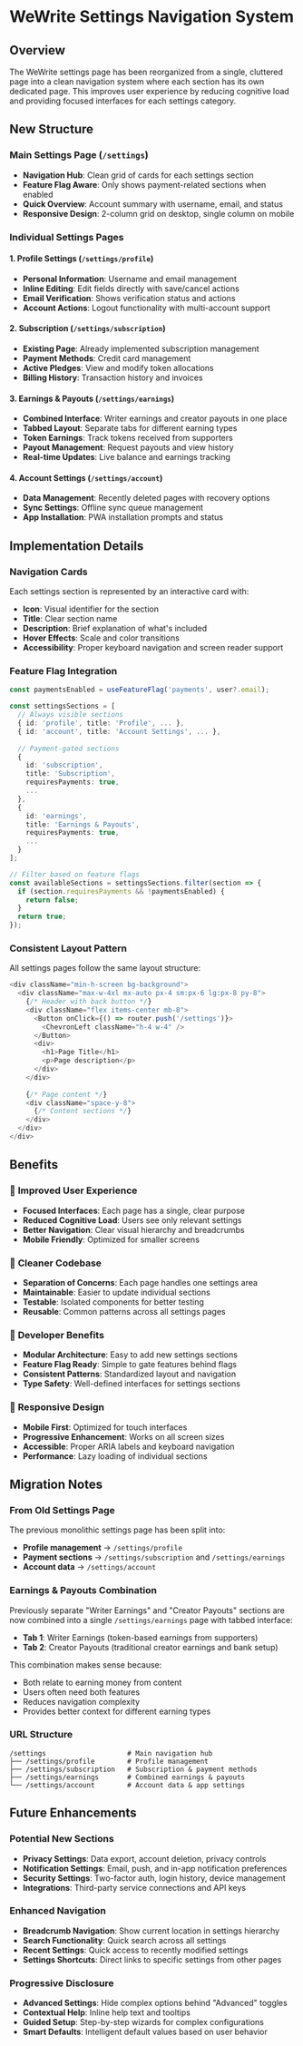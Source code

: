 # WeWrite Settings Navigation System

## Overview

The WeWrite settings page has been reorganized from a single, cluttered page into a clean navigation system where each section has its own dedicated page. This improves user experience by reducing cognitive load and providing focused interfaces for each settings category.

## New Structure

### Main Settings Page (`/settings`)
- **Navigation Hub**: Clean grid of cards for each settings section
- **Feature Flag Aware**: Only shows payment-related sections when enabled
- **Quick Overview**: Account summary with username, email, and status
- **Responsive Design**: 2-column grid on desktop, single column on mobile

### Individual Settings Pages

#### 1. Profile Settings (`/settings/profile`)
- **Personal Information**: Username and email management
- **Inline Editing**: Edit fields directly with save/cancel actions
- **Email Verification**: Shows verification status and actions
- **Account Actions**: Logout functionality with multi-account support

#### 2. Subscription (`/settings/subscription`)
- **Existing Page**: Already implemented subscription management
- **Payment Methods**: Credit card management
- **Active Pledges**: View and modify token allocations
- **Billing History**: Transaction history and invoices

#### 3. Earnings & Payouts (`/settings/earnings`)
- **Combined Interface**: Writer earnings and creator payouts in one place
- **Tabbed Layout**: Separate tabs for different earning types
- **Token Earnings**: Track tokens received from supporters
- **Payout Management**: Request payouts and view history
- **Real-time Updates**: Live balance and earnings tracking

#### 4. Account Settings (`/settings/account`)
- **Data Management**: Recently deleted pages with recovery options
- **Sync Settings**: Offline sync queue management
- **App Installation**: PWA installation prompts and status

## Implementation Details

### Navigation Cards
Each settings section is represented by an interactive card with:
- **Icon**: Visual identifier for the section
- **Title**: Clear section name
- **Description**: Brief explanation of what's included
- **Hover Effects**: Scale and color transitions
- **Accessibility**: Proper keyboard navigation and screen reader support

### Feature Flag Integration
```typescript
const paymentsEnabled = useFeatureFlag('payments', user?.email);

const settingsSections = [
  // Always visible sections
  { id: 'profile', title: 'Profile', ... },
  { id: 'account', title: 'Account Settings', ... },
  
  // Payment-gated sections
  { 
    id: 'subscription', 
    title: 'Subscription', 
    requiresPayments: true,
    ...
  },
  { 
    id: 'earnings', 
    title: 'Earnings & Payouts', 
    requiresPayments: true,
    ...
  }
];

// Filter based on feature flags
const availableSections = settingsSections.filter(section => {
  if (section.requiresPayments && !paymentsEnabled) {
    return false;
  }
  return true;
});
```

### Consistent Layout Pattern
All settings pages follow the same layout structure:
```typescript
<div className="min-h-screen bg-background">
  <div className="max-w-4xl mx-auto px-4 sm:px-6 lg:px-8 py-8">
    {/* Header with back button */}
    <div className="flex items-center mb-8">
      <Button onClick={() => router.push('/settings')}>
        <ChevronLeft className="h-4 w-4" />
      </Button>
      <div>
        <h1>Page Title</h1>
        <p>Page description</p>
      </div>
    </div>
    
    {/* Page content */}
    <div className="space-y-8">
      {/* Content sections */}
    </div>
  </div>
</div>
```

## Benefits

### 🎯 **Improved User Experience**
- **Focused Interfaces**: Each page has a single, clear purpose
- **Reduced Cognitive Load**: Users see only relevant settings
- **Better Navigation**: Clear visual hierarchy and breadcrumbs
- **Mobile Friendly**: Optimized for smaller screens

### 🧹 **Cleaner Codebase**
- **Separation of Concerns**: Each page handles one settings area
- **Maintainable**: Easier to update individual sections
- **Testable**: Isolated components for better testing
- **Reusable**: Common patterns across all settings pages

### 🔧 **Developer Benefits**
- **Modular Architecture**: Easy to add new settings sections
- **Feature Flag Ready**: Simple to gate features behind flags
- **Consistent Patterns**: Standardized layout and navigation
- **Type Safety**: Well-defined interfaces for settings sections

### 📱 **Responsive Design**
- **Mobile First**: Optimized for touch interfaces
- **Progressive Enhancement**: Works on all screen sizes
- **Accessible**: Proper ARIA labels and keyboard navigation
- **Performance**: Lazy loading of individual sections

## Migration Notes

### From Old Settings Page
The previous monolithic settings page has been split into:
- **Profile management** → `/settings/profile`
- **Payment sections** → `/settings/subscription` and `/settings/earnings`
- **Account data** → `/settings/account`

### Earnings & Payouts Combination
Previously separate "Writer Earnings" and "Creator Payouts" sections are now combined into a single `/settings/earnings` page with tabbed interface:
- **Tab 1**: Writer Earnings (token-based earnings from supporters)
- **Tab 2**: Creator Payouts (traditional creator earnings and bank setup)

This combination makes sense because:
- Both relate to earning money from content
- Users often need both features
- Reduces navigation complexity
- Provides better context for different earning types

### URL Structure
```
/settings                    # Main navigation hub
├── /settings/profile        # Profile management
├── /settings/subscription   # Subscription & payment methods
├── /settings/earnings       # Combined earnings & payouts
└── /settings/account        # Account data & app settings
```

## Future Enhancements

### Potential New Sections
- **Privacy Settings**: Data export, account deletion, privacy controls
- **Notification Settings**: Email, push, and in-app notification preferences
- **Security Settings**: Two-factor auth, login history, device management
- **Integrations**: Third-party service connections and API keys

### Enhanced Navigation
- **Breadcrumb Navigation**: Show current location in settings hierarchy
- **Search Functionality**: Quick search across all settings
- **Recent Settings**: Quick access to recently modified settings
- **Settings Shortcuts**: Direct links to specific settings from other pages

### Progressive Disclosure
- **Advanced Settings**: Hide complex options behind "Advanced" toggles
- **Contextual Help**: Inline help text and tooltips
- **Guided Setup**: Step-by-step wizards for complex configurations
- **Smart Defaults**: Intelligent default values based on user behavior
